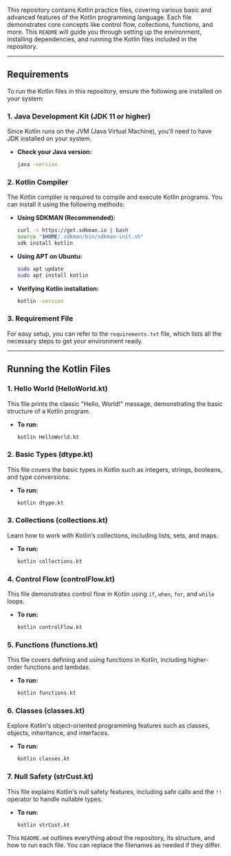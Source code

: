 This repository contains Kotlin practice files, covering various basic and advanced features of the Kotlin programming language. Each file demonstrates core concepts like control flow, collections, functions, and more. This `README` will guide you through setting up the environment, installing dependencies, and running the Kotlin files included in the repository.

---

## Requirements

To run the Kotlin files in this repository, ensure the following are installed on your system:

### 1. **Java Development Kit (JDK 11 or higher)**  
   Since Kotlin runs on the JVM (Java Virtual Machine), you'll need to have JDK installed on your system.  
   - **Check your Java version:**

     ```bash
     java -version
     ```

### 2. **Kotlin Compiler**  
   The Kotlin compiler is required to compile and execute Kotlin programs. You can install it using the following methods:

   - **Using SDKMAN (Recommended):**

     ```bash
     curl -s https://get.sdkman.io | bash
     source "$HOME/.sdkman/bin/sdkman-init.sh"
     sdk install kotlin
     ```

   - **Using APT on Ubuntu:**

     ```bash
     sudo apt update
     sudo apt install kotlin
     ```

   - **Verifying Kotlin installation:**

     ```bash
     kotlin -version
     ```

### 3. **Requirement File**  
   For easy setup, you can refer to the `requirements.txt` file, which lists all the necessary steps to get your environment ready.

---

## Running the Kotlin Files

### 1. **Hello World (HelloWorld.kt)**  
   This file prints the classic "Hello, World!" message, demonstrating the basic structure of a Kotlin program.

   - **To run:**

     ```bash
     kotlin HelloWorld.kt
     ```

### 2. **Basic Types (dtype.kt)**  
   This file covers the basic types in Kotlin such as integers, strings, booleans, and type conversions.

   - **To run:**

     ```bash
     kotlin dtype.kt
     ```

### 3. **Collections (collections.kt)**  
   Learn how to work with Kotlin’s collections, including lists, sets, and maps.

   - **To run:**

     ```bash
     kotlin collections.kt
     ```

### 4. **Control Flow (controlFlow.kt)**  
   This file demonstrates control flow in Kotlin using `if`, `when`, `for`, and `while` loops.

   - **To run:**

     ```bash
     kotlin controlFlow.kt
     ```

### 5. **Functions (functions.kt)**  
   This file covers defining and using functions in Kotlin, including higher-order functions and lambdas.

   - **To run:**

     ```bash
     kotlin functions.kt
     ```

### 6. **Classes (classes.kt)**  
   Explore Kotlin's object-oriented programming features such as classes, objects, inheritance, and interfaces.

   - **To run:**

     ```bash
     kotlin classes.kt
     ```

### 7. **Null Safety (strCust.kt)**  
   This file explains Kotlin's null safety features, including safe calls and the `!!` operator to handle nullable types.

   - **To run:**

     ```bash
     kotlin strCust.kt
     ```

This `README.md` outlines everything about the repository, its structure, and how to run each file. You can replace the filenames as needed if they differ.
